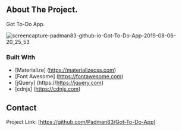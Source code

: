 ## About The Project.
Got To-Do App.

![screencapture-padman83-github-io-Got-To-Do-App-2019-08-06-20_25_53](https://user-images.githubusercontent.com/45048950/62631945-3515cc80-b964-11e9-9f3d-dbd0c5ccebea.png)


### Built With
* [Materialize] (https://materializecss.com)
* [Font Awesome] (https://fontawesome.com)
* [jQuery] (https://https://jquery.com)
* [cdnjs] (https://cdnjs.com)

## Contact

Project Link: [https://github.com/Padman83/Got-To-Do-App]
